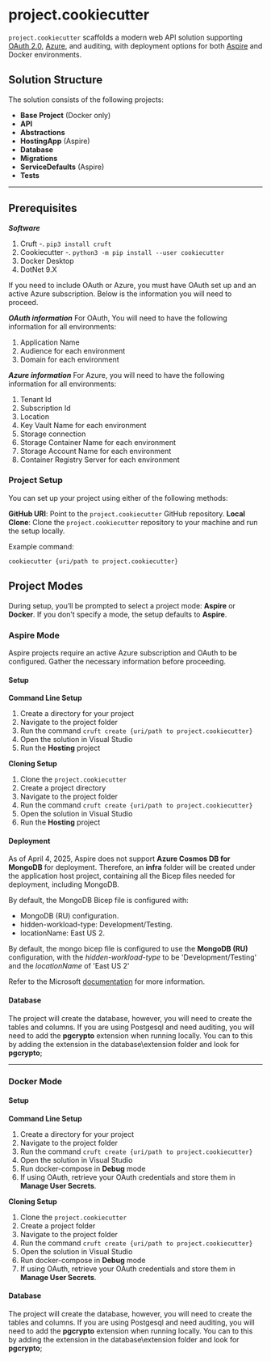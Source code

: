 # project.cookiecutter

`project.cookiecutter` scaffolds a modern web API solution supporting [OAuth 2.0](https://oauth.net/2/), [Azure](https://azure.microsoft.com/), and auditing, with deployment options for both [Aspire](https://learn.microsoft.com/en-us/dotnet/aspire/) and Docker environments.

## Solution Structure

The solution consists of the following projects:

- **Base Project** (Docker only)
- **API**
- **Abstractions**
- **HostingApp** (Aspire)
- **Database**
- **Migrations**
- **ServiceDefaults** (Aspire)
- **Tests**

---
## Prerequisites

***Software***   

1. Cruft
   -.  ``pip3 install cruft``
2. Cookiecutter
   -.  ``python3 -m pip install --user cookiecutter``
3. Docker Desktop
4. DotNet 9.X

If you need to include OAuth or Azure, you must have OAuth set up and an active Azure subscription. Below is the information you will need to proceed.

***OAuth information***
For OAuth, You will need to have the following information for all environments:

1.  Application Name
2.  Audience for each environment
3.  Domain for each environment

***Azure information***
For Azure, you will need to have the following information for all environments:

1. Tenant Id
2. Subscription Id
3. Location
4. Key Vault Name for each environment
5. Storage connection
6. Storage Container Name for each environment
7. Storage Account Name for each environment
8. Container Registry Server for each environment

### Project Setup

You can set up your project using either of the following methods:

**GitHub URI**: Point to the `project.cookiecutter` GitHub repository.
**Local Clone**: Clone the `project.cookiecutter` repository to your machine and run the setup locally.

Example command:

``cookiecutter {uri/path to project.cookiecutter} ``

## Project Modes
During setup, you’ll be prompted to select a project mode: **Aspire** or **Docker**. If you don’t specify a mode, the setup defaults to **Aspire**.

### Aspire Mode

Aspire projects require an active Azure subscription and OAuth to be configured. Gather the necessary information before proceeding.

#### Setup

**Command Line Setup**

1.  Create a directory for your project
2.  Navigate to the project folder
3.  Run the command ``cruft create {uri/path to project.cookiecutter}``
4.  Open the solution in Visual Studio
5.  Run the **Hosting** project
   
**Cloning Setup**

1.  Clone the `project.cookiecutter`
2.  Create a project directory
3.  Navigate to the project folder
4.  Run the command ``cruft create {uri/path to project.cookiecutter}``
5.  Open the solution in Visual Studio
6.  Run the **Hosting** project

#### Deployment

As of April 4, 2025, Aspire does not support **Azure Cosmos DB for MongoDB** for deployment. Therefore, an **infra** folder will be created under the application host project, containing all the Bicep files needed for deployment, including MongoDB.

By default, the MongoDB Bicep file is configured with:

- MongoDB (RU) configuration.
- hidden-workload-type: Development/Testing.
- locationName: East US 2.

By default, the mongo bicep file is configured to use the **MongoDB (RU)** configuration, with the  *hidden-workload-type* to be 'Development/Testing' and the *locationName* of 'East US 2'

Refer to the Microsoft [documentation](https://learn.microsoft.com/en-us/azure/cosmos-db/mongodb/manage-with-bicep) for more information.


#### Database

The project will create the database, however, you will need to create the tables and columns.  If you are using Postgesql and need auditing, you will need to add the **pgcrypto** extension when running locally.  You can to this by adding the extension in the database\extension folder and look for **pgcrypto**;

----

### Docker Mode

#### Setup 

**Command Line Setup**

1. Create a directory for your project
2. Navigate to the project folder
3. Run the command ``cruft create {uri/path to project.cookiecutter}``
4. Open the solution in Visual Studio
5. Run docker-compose in **Debug** mode
6. If using OAuth, retrieve your OAuth credentials and store them in **Manage User Secrets**.
   
**Cloning Setup**

1. Clone the `project.cookiecutter`
2. Create a project folder
3. Navigate to the project folder
4. Run the command ``cruft create {uri/path to project.cookiecutter}``
5. Open the solution in Visual Studio
6. Run docker-compose in **Debug** mode
7. If using OAuth, retrieve your OAuth credentials and store them in **Manage User Secrets**.

#### Database

The project will create the database, however, you will need to create the tables and columns.  If you are using Postgesql and need auditing, you will need to add the **pgcrypto** extension when running locally.  You can to this by adding the extension in the database\extension folder and look for **pgcrypto**;